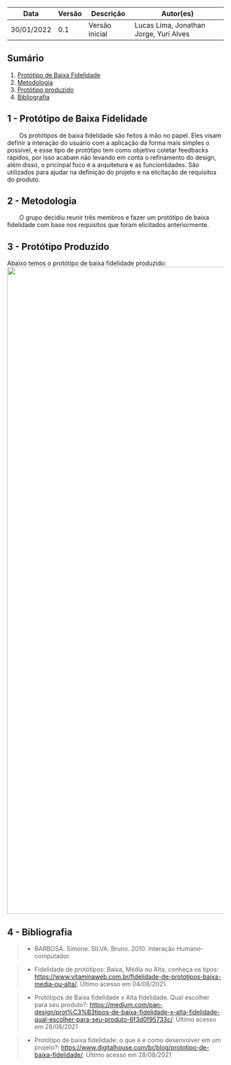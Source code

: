 |Data|Versão|Descrição|Autor(es)|          
|-----|------|---------|----------|           
|30/01/2022|0.1| Versão inicial | Lucas Lima, Jonathan Jorge, Yuri Alves |


## Sumário
1. [Protótipo de Baixa Fidelidade](#1---protótipo-de-baixa-fidelidade)  
2. [Metodologia](#2---metodologia)
3. [Protótipo produzido](#3---protótipo-produzido)
4. [Bibliografia](#4---bibliografia)

## 1 - Protótipo de Baixa Fidelidade

&emsp;&emsp;Os protótipos de baixa fidelidade são feitos  à mão no papel. Eles visam definir a interação do usuário com a aplicação da forma mais simples o possível, e esse tipo de protótipo tem como objetivo coletar feedbacks rápidos, por isso acabam não levando em conta o refinamento do design, além disso, o pricinpal foco é a arquitetura e as funcionlidades. São utilizados para ajudar na definição do projeto e na elicitação de requisitos do produto.

## 2 - Metodologia

&emsp;&emsp;O grupo decidiu reunir três membros e fazer um protótipo de baixa fidelidade com base nos requisitos que foram elicitados anteriormente.

## 3 - Protótipo Produzido

Abaixo temos o protótipo de baixa fidelidade produzido:
<img width="1500" height="1500" src="../assets/prototipoBaixa.jpeg">


## 4 - Bibliografia

> - BARBOSA. Simone. SILVA. Bruno. 2010. Interação Humano-computador.

> -   Fidelidade de protótipos: Baixa, Média ou Alta, conheça os tipos: https://www.vitaminaweb.com.br/fidelidade-de-prototipos-baixa-media-ou-alta/. Último acesso em 04/08/2021.

> - Protótipos de Baixa fidelidade x Alta fidelidade. Qual escolher para seu produto?: https://medium.com/pan-design/prot%C3%B3tipos-de-baixa-fidelidade-x-alta-fidelidade-qual-escolher-para-seu-produto-6f3d0f95733c/. Último acesso em 28/08/2021

> - Protótipo de baixa fidelidade: o que é e como desenvolver em um projeto?: https://www.digitalhouse.com/br/blog/prototipo-de-baixa-fidelidade/. Último acesso em 28/08/2021